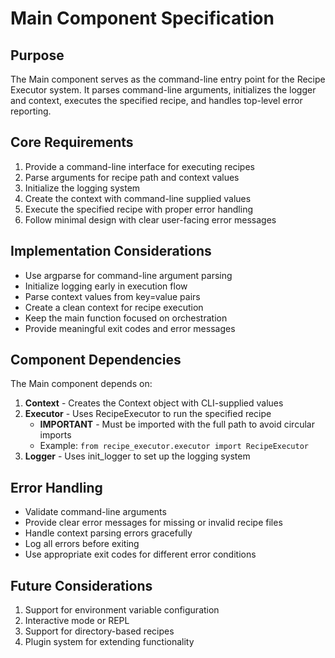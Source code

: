 # Main Component Specification

## Purpose

The Main component serves as the command-line entry point for the Recipe Executor system. It parses command-line arguments, initializes the logger and context, executes the specified recipe, and handles top-level error reporting.

## Core Requirements

1. Provide a command-line interface for executing recipes
2. Parse arguments for recipe path and context values
3. Initialize the logging system
4. Create the context with command-line supplied values
5. Execute the specified recipe with proper error handling
6. Follow minimal design with clear user-facing error messages

## Implementation Considerations

- Use argparse for command-line argument parsing
- Initialize logging early in execution flow
- Parse context values from key=value pairs
- Create a clean context for recipe execution
- Keep the main function focused on orchestration
- Provide meaningful exit codes and error messages

## Component Dependencies

The Main component depends on:

1. **Context** - Creates the Context object with CLI-supplied values
2. **Executor** - Uses RecipeExecutor to run the specified recipe
   - **IMPORTANT** - Must be imported with the full path to avoid circular imports
   - Example: `from recipe_executor.executor import RecipeExecutor`
3. **Logger** - Uses init_logger to set up the logging system

## Error Handling

- Validate command-line arguments
- Provide clear error messages for missing or invalid recipe files
- Handle context parsing errors gracefully
- Log all errors before exiting
- Use appropriate exit codes for different error conditions

## Future Considerations

1. Support for environment variable configuration
2. Interactive mode or REPL
3. Support for directory-based recipes
4. Plugin system for extending functionality
